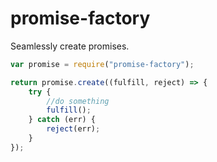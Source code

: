 # promise-factory
Seamlessly create promises.

```js
var promise = require("promise-factory");

return promise.create((fulfill, reject) => {
    try {
        //do something
        fulfill();
    } catch (err) {
        reject(err);
    }
});
```
